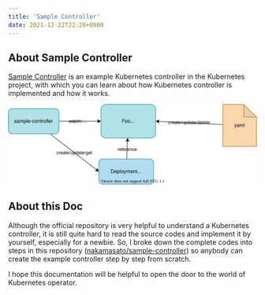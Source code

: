 ```yaml
---
title: 'Sample Controller'
date: 2021-12-22T22:20+0900
---
```


## About Sample Controller

[Sample Controller](https://github.com/kubernetes/sample-controller/) is an example Kubernetes controller in the Kubernetes project, with which you can learn about how Kubernetes controller is implemented and how it works.

![](sample-controller.drawio.svg)

## About this Doc

Although the official repository is very helpful to understand a Kubernetes controller, it is still quite hard to read the source codes and implement it by yourself, especially for a newbie. So, I broke down the complete codes into steps in this repository ([nakamasato/sample-controller](https://github.com/nakamasato/sample-controller)) so anybody can create the example controller step by step from scratch.

I hope this documentation will be helpful to open the door to the world of Kubernetes operator.

